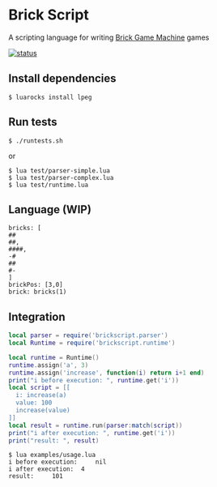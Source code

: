 # Brick Script

A scripting language for writing [Brick Game Machine](https://github.com/premek/brick) games

[![status](https://travis-ci.org/premek/brick-script.svg)](https://travis-ci.org/premek/brick-script)

## Install dependencies
```
$ luarocks install lpeg
```

## Run tests
```
$ ./runtests.sh
```
or
```
$ lua test/parser-simple.lua
$ lua test/parser-complex.lua
$ lua test/runtime.lua
```

## Language (WIP)
```
bricks: [
##
##,
####,
-#
##
#-
]
brickPos: [3,0]
brick: bricks(1)
```

## Integration

```lua
local parser = require('brickscript.parser')
local Runtime = require('brickscript.runtime')

local runtime = Runtime()
runtime.assign('a', 3)
runtime.assign('increase', function(i) return i+1 end)
print("i before execution: ", runtime.get('i'))
local script = [[
  i: increase(a)
  value: 100
  increase(value)
]]
local result = runtime.run(parser:match(script))
print("i after execution: ", runtime.get('i'))
print("result: ", result)
```

```
$ lua examples/usage.lua
i before execution: 	nil
i after execution: 	4
result: 	101
```
